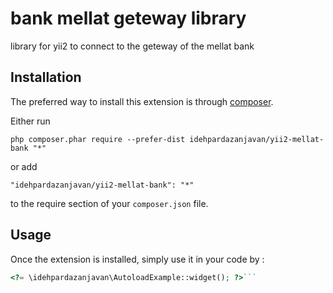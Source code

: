 bank mellat geteway library
===========================
library for yii2 to connect to the geteway of the mellat bank

Installation
------------

The preferred way to install this extension is through [composer](https://getcomposer.org/download/).

Either run

```
php composer.phar require --prefer-dist idehpardazanjavan/yii2-mellat-bank "*"
```

or add

```
"idehpardazanjavan/yii2-mellat-bank": "*"
```

to the require section of your `composer.json` file.


Usage
-----

Once the extension is installed, simply use it in your code by  :

```php
<?= \idehpardazanjavan\AutoloadExample::widget(); ?>```
